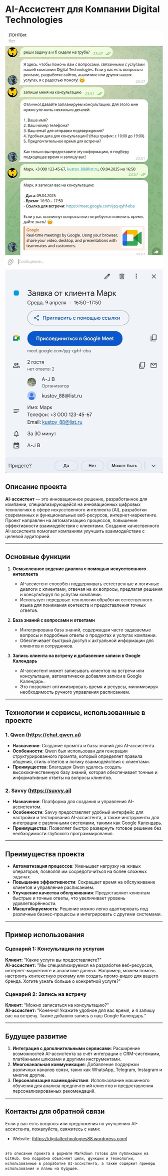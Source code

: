 # AI-Ассистент для Компании Digital Technologies

![telegram-bots-to-work](https://github.com/Andrey-bit191/AI-Assistent/blob/main/sc-ITDHTBot-%D0%B2-%D1%80%D0%B0%D0%B1%D0%BE%D1%82%D0%B5.jpg?raw=true)
![telegram-bots-calendar](https://github.com/Andrey-bit191/AI-Assistent/blob/main/sc-ITDHTBot-google-%D0%BA%D0%B0%D0%BB%D0%B5%D0%BD%D0%B4%D0%B0%D1%80%D1%8C.jpg?raw=true)

## Описание проекта

**AI-ассистент** — это инновационное решение, разработанное для компании, специализирующейся на инновационных цифровых технологиях в сфере искусственного интеллекта (AI), разработки современных и функциональных веб-ресурсов, интернет-маркетинге. Проект направлен на автоматизацию процессов, повышение эффективности взаимодействия с клиентами. Создание качественного AI-ассистента помогает компаниям улучшить взаимодействие с целевой аудиторией.

---

## Основные функции

1. **Осмысленное ведение диалога с помощью искусственного интеллекта**  
   - AI-ассистент способен поддерживать естественные и логичные диалоги с клиентами, отвечая на их вопросы, предлагая решения и консультируя по услугам компании.
   - Использует передовые технологии обработки естественного языка для понимания контекста и предоставления точных ответов.

2. **База знаний с вопросами и ответами**  
   - Интегрирована база знаний, содержащая часто задаваемые вопросы и подробные ответы о продуктах и услугах компании.
   - Обеспечивает быстрый доступ к актуальной информации для клиентов и сотрудников.

3. **Запись клиента на встречу и добавление записи в Google Календарь**  
   - AI-ассистент может записывать клиентов на встречи или консультации, автоматически добавляя записи в Google Календарь.
   - Это позволяет оптимизировать время и ресурсы, минимизируя необходимость ручного управления расписанием.

---

## Технологии и сервисы, использованные в проекте

### 1. **Qwen (https://chat.qwen.ai)**
   - **Назначение**: Создание промпта и базы знаний для AI-ассистента.
   - **Особенности**: Qwen был использован для генерации структурированного промпта, который определяет правила общения, стиль ответов и логику взаимодействия с клиентами.
   - **Преимущества**: Благодаря Qwen удалось создать высококачественную базу знаний, которая обеспечивает точные и информативные ответы на вопросы клиентов.

### 2. **Savvy (https://suvvy.ai)**
   - **Назначение**: Платформа для создания и управления AI-ассистентом.
   - **Особенности**: Savvy предоставляет удобный интерфейс для настройки и тестирования AI-ассистента, а также инструменты для интеграции с различными системами, такими как Google Календарь.
   - **Преимущества**: Позволяет быстро развернуть готовое решение без необходимости глубокого программирования.

---

## Преимущества проекта

- **Автоматизация процессов**: Уменьшает нагрузку на живых операторов, позволяя им сосредоточиться на более сложных задачах.
- **Повышение эффективности**: Сокращает время на обслуживание клиентов и управление расписанием.
- **Улучшение качества обслуживания**: Предоставляет клиентам быстрые и точные ответы, что увеличивает уровень удовлетворённости.
- **Масштабируемость**: Решение можно легко адаптировать под различные бизнес-процессы и интегрировать с другими системами.

---

## Пример использования

### Сценарий 1: Консультация по услугам
**Клиент:** "Какие услуги вы предоставляете?"  
**AI-ассистент:** "Мы специализируемся на разработке веб-ресурсов, интернет-маркетинге и аналитике данных. Например, можем помочь настроить контекстную рекламу или создать промо-видео для вашего бренда. Хотите узнать больше о конкретной услуге?"

### Сценарий 2: Запись на встречу
**Клиент:** "Можно записаться на консультацию?"  
**AI-ассистент:** "Конечно! Укажите удобное для вас время, и я запишу вас на встречу. Также добавлю запись в наш Google Календарь."  

---

## Будущее развитие

1. **Интеграция с дополнительными сервисами**: Расширение возможностей AI-ассистента за счёт интеграции с CRM-системами, платёжными шлюзами и другими инструментами.
2. **Многоканальная коммуникация**: Добавление поддержки различных каналов связи, таких как WhatsApp, Telegram, Instagram и многие другие.
3. **Персонализация взаимодействия**: Использование машинного обучения для анализа предпочтений клиентов и предоставления персонализированных рекомендаций.

---

## Контакты для обратной связи

Если у вас есть вопросы или предложения по улучшению AI-ассистента, пожалуйста, свяжитесь с нами:

- Website: (https://digitaltechnologies88.wordpress.com)
```

Это описание проекта в формате Markdown готово для публикации на GitHub. Оно подробно объясняет цели, функции и технологии, использованные в разработке AI-ассистента, а также содержит примеры использования и планы на будущее.
